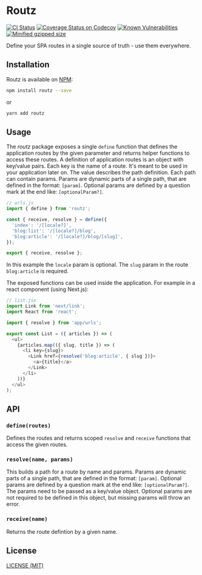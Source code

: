 # Routz

[![CI Status](https://github.com/schorfES/routz/actions/workflows/ci.yml/badge.svg)](https://github.com/schorfES/routz/actions)
[![Coverage Status on Codecov](https://codecov.io/gh/schorfES/routz/branch/master/graph/badge.svg)](https://codecov.io/gh/schorfES/routz)
[![Known Vulnerabilities](https://snyk.io/test/github/schorfES/routz/badge.svg)](https://snyk.io/test/github/schorfES/routz)
[![Minified gzipped size](https://badgen.net/bundlephobia/minzip/routz)](https://bundlephobia.com/result?p=routz)

Define your SPA routes in a single source of truth - use them everywhere.

## Installation

Routz is available on [NPM](https://www.npmjs.com/package/routz):

```bash
npm install routz --save
```

or

```bash
yarn add routz
```

## Usage

The _routz_ package exposes a single `define` function that defines the application routes by the given parameter and returns helper functions to access these routes. A definition of application routes is an object with key/value pairs. Each key is the name of a route. It's meant to be used in your application later on. The value describes the path definition. Each path can contain params. Params are dynamic parts of a single path, that are defined in the format: `[param]`. Optional params are defined by a question mark at the end like: `[optionalParam?]`.

```javascript
// urls.js
import { define } from 'routz';

const { receive, resolve } = define({
  'index': '/[locale?]',
  'blog:list': '/[locale?]/blog',
  'blog:article': '/[locale?]/blog/[slug]',
});

export { receive, resolve };
```

In this example the `locale` param is optional. The `slug` param in the route `blog:article` is required.

The exposed functions can be used inside the application. For example in a react component (using Next.js):

```javascript
// list.jsx
import Link from 'next/link';
import React from 'react';

import { resolve } from 'app/urls';

export const List = ({ articles }) => (
  <ul>
    {articles.map(({ slug, title }) => (
      <li key={slug}>
        <Link href={resolve('blog:article', { slug })}>
          <a>{title}</a>
        </Link>
      </li>
    ))}
  </ul>
);
```

## API

### `define(routes)`

Defines the routes and returns scoped `resolve` and `receive` functions that access the given routes.

### `resolve(name, params)`

This builds a path for a route by name and params. Params are dynamic parts of a single path, that are defined in the format: `[param]`. Optional params are defined by a question mark at the end like: `[optionalParam?]`. The params need to be passed as a key/value object. Optional params are not required to be defined in this object, but missing params will throw an error.

### `receive(name)`

Returns the route defintion by a given name.

## License

[LICENSE (MIT)](./LICENSE)
